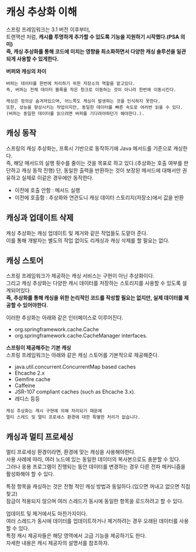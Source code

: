 # 캐싱 추상화 이해 
 
스프링 프레임워크는 3.1 버전 이후부터,      
트랜잭션 처럼, **캐시를 투명하게 추가할 수 있도록 기능을 지원하기 시작했다.(PSA 의미)**       
**즉, 캐싱 추상화를 통해 코드에 미치는 영향을 최소화하면서 다양한 캐싱 솔루션을 일관되게 사용할 수 있게한다.**    
  
**버퍼와 캐싱의 차이**   
```
버퍼는 데이터를 한번에 처리하기 위한 저장소의 역할을 맡고있다.   
즉, 버퍼는 전체 데이터 블록을 작은 청크로 이동하는 것이 아니라 한번에 이동시킨다.    
   
캐싱은 정의상 숨겨져있으며, 어느쪽도 캐싱이 발생하는 것을 인식하지 못한다.       
또한, 성능을 향상시키는 작업이지만, 동일한 데이터를 빠른 속도로 여러번 읽을 수 있다.    
(버퍼는 동일한 데이터를 읽으려면 버퍼를 기다려야하던가 해야한다.).  
```
  
## 캐싱 동작   
스프링의 캐싱 추상화는, 프록시 기반으로 동작하기에 Java 메서드를 기준으로 캐싱한다.       
즉, 해당 메서드의 실행 횟수를 줄이는 것을 목표로 하고 있다.(추상화는 호출 여부를 판단하고 캐싱 동작 진행) 
단, 동일한 출력을 반환하는 것이 보장된 메서드에 대해서만 권유하고 실제로 이같은 경우에만 동작한다.      
     
* 이전에 호출 안함 : 메서드 실행     
* 이전에 호출함 : 추상화와 연관도니 캐싱 데이터 스토리지(저장소)에서 값을 반환    

## 캐싱과 업데이트 삭제 
캐싱 추상화는 캐싱 업데이트 및 제거와 같은 작업들도 도맡아 준다.    
이를 통해 개발자는 별도의 작업 없이도 리캐싱과 캐싱 삭제를 할 필요는 없다.   

## 캐싱 스토어 
         
스프링 프레임워크가 제공하는 캐싱 서비스는 구현이 아닌 추상화이다.             
그리고 캐싱 추상화는 다양한 캐시 데이터를 저장하는 스토리지를 사용할 수 있도록 설계되어있다.    
**즉, 추상화를 통해 캐싱을 위한 논리적인 코드를 작성할 필요는 없지만, 실제 데이터를 제공할 수 있어야한다.**    
  
이러한 추상화는 아래와 같은 인터페이스로 이루어진다.  

* org.springframework.cache.Cache 
* org.springframework.cache.CacheManager interfaces.

**스프링이 제공해주는 기본 캐싱**    
스프링 프레임워크는 아래와 같은 캐싱 스토어를 기본적으로 제공해준다.    

* java.util.concurrent.ConcurrentMap based caches
* Ehcache 2.x
* Gemfire cache
* Caffeine
* JSR-107 compliant caches (such as Ehcache 3.x).
* 레디스 등등 
  
```. 
캐싱 추상화는 캐시 구현에 의해 처리되기 때문에   
멀티 스레드 및 멀티 프로세스 환경에 대한 특별한 처리가 없습니다.   
```

## 캐싱과 멀티 프로세싱 
    
멀티 프로세싱 환경이라면, 환경에 맞는 캐싱을 사용해야한다.        
사용 사례에 따라, 여러 노드에 있는 동일한 데이터의 복사본으로도 충분할 수 있다.       
그러나 응용 프로그램이 진행되는 동안 데이터를 변경하는 경우 다른 전파 메커니즘을 활성화해야 할 수 있다.  
    
특정 항목을 캐싱하는 것은 전형 적인 캐싱 방법과 동일하다.(있으면 꺼내고 없으면 직접 찾고)   
잠금이 적용되지 않으며 여러 스레드가 동시에 동일한 항목을 로드하려고 할 수 있다. 
     
업데이트 및 제거에서도 마찬가지이다.     
여러 스레드가 동시에 데이터를 업데이트하거나 제거하려는 경우 오래된 데이터를 사용할 수 있다.   
특정 캐시 제공자들은 해당 영역에서 고급 기능을 제공하기도 한다.   
자세한 내용은 캐시 제공자의 설명서를 참조하자.









